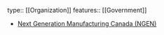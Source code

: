 type:: [[Organization]]
features:: [[Government]]

* [Next Generation Manufacturing Canada (NGEN)](https://www.ngen.ca/funding)
